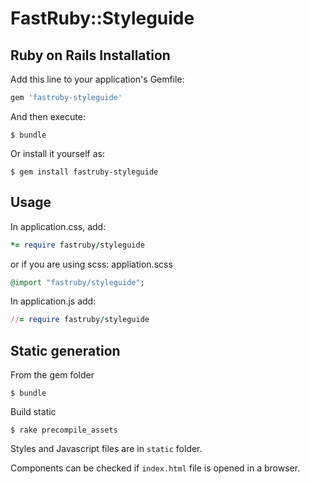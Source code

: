 # FastRuby::Styleguide

## Ruby on Rails Installation

Add this line to your application's Gemfile:

```ruby
gem 'fastruby-styleguide'
```

And then execute:

    $ bundle

Or install it yourself as:

    $ gem install fastruby-styleguide

## Usage

In application.css, add:

```ruby
*= require fastruby/styleguide
```

or if you are using scss: appliation.scss

```ruby
@import "fastruby/styleguide";
```

In application.js add:
```ruby
//= require fastruby/styleguide
```

## Static generation

From the gem folder

    $ bundle

Build static

    $ rake precompile_assets

Styles and Javascript files are in `static` folder.

Components can be checked if `index.html` file is opened in a browser.
